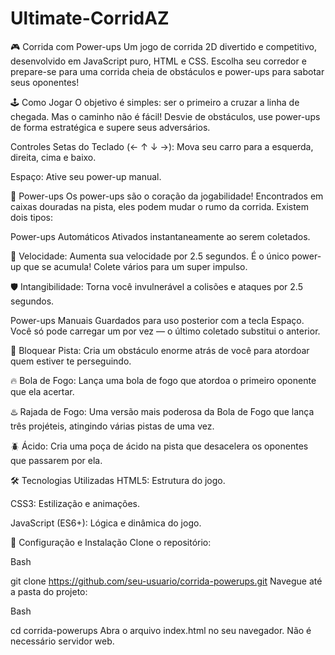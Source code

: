# Ultimate-CorridAZ
🎮 Corrida com Power-ups
Um jogo de corrida 2D divertido e competitivo, desenvolvido em JavaScript puro, HTML e CSS. Escolha seu corredor e prepare-se para uma corrida cheia de obstáculos e power-ups para sabotar seus oponentes!

🕹️ Como Jogar
O objetivo é simples: ser o primeiro a cruzar a linha de chegada. Mas o caminho não é fácil! Desvie de obstáculos, use power-ups de forma estratégica e supere seus adversários.

Controles
Setas do Teclado (← ↑ ↓ →): Mova seu carro para a esquerda, direita, cima e baixo.

Espaço: Ative seu power-up manual.

🚀 Power-ups
Os power-ups são o coração da jogabilidade! Encontrados em caixas douradas na pista, eles podem mudar o rumo da corrida. Existem dois tipos:

Power-ups Automáticos
Ativados instantaneamente ao serem coletados.

🚀 Velocidade: Aumenta sua velocidade por 2.5 segundos. É o único power-up que se acumula! Colete vários para um super impulso.

🛡️ Intangibilidade: Torna você invulnerável a colisões e ataques por 2.5 segundos.

Power-ups Manuais
Guardados para uso posterior com a tecla Espaço. Você só pode carregar um por vez — o último coletado substitui o anterior.

🚧 Bloquear Pista: Cria um obstáculo enorme atrás de você para atordoar quem estiver te perseguindo.

🔥 Bola de Fogo: Lança uma bola de fogo que atordoa o primeiro oponente que ela acertar.

♨️ Rajada de Fogo: Uma versão mais poderosa da Bola de Fogo que lança três projéteis, atingindo várias pistas de uma vez.

🪲 Ácido: Cria uma poça de ácido na pista que desacelera os oponentes que passarem por ela.

🛠️ Tecnologias Utilizadas
HTML5: Estrutura do jogo.

CSS3: Estilização e animações.

JavaScript (ES6+): Lógica e dinâmica do jogo.

🔧 Configuração e Instalação
Clone o repositório:

Bash

git clone https://github.com/seu-usuario/corrida-powerups.git
Navegue até a pasta do projeto:

Bash

cd corrida-powerups
Abra o arquivo index.html no seu navegador. Não é necessário servidor web.

